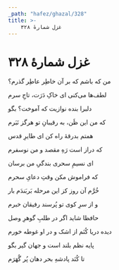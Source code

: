 ```yaml
---
_path: "hafez/ghazal/328"
title: >-
    غزل شمارهٔ ۳۲۸
---
```

# غزل شمارهٔ ۳۲۸

<div class="b" id="bn1"><div class="m1"><p>من که باشم که بر آن خاطِر عاطِر گذرم؟</p></div>
<div class="m2"><p>لطف‌ها می‌کنی ای خاکِ دَرَت، تاجِ سرم</p></div></div>
<div class="b" id="bn2"><div class="m1"><p>دلبرا بنده نوازیت که آموخت؟ بگو</p></div>
<div class="m2"><p>که من این ظَن، به رقیبانِ تو هرگز نَبَرم</p></div></div>
<div class="b" id="bn3"><div class="m1"><p>همتم بدرقهٔ راه کن ای طایرِ قدس</p></div>
<div class="m2"><p>که دراز است رَهِ مقصد و من نوسفرم</p></div></div>
<div class="b" id="bn4"><div class="m1"><p>ای نسیمِ سحری بندگیِ من برسان</p></div>
<div class="m2"><p>که فراموش مکن وقتِ دعایِ سحرم</p></div></div>
<div class="b" id="bn5"><div class="m1"><p>خُرَّم آن روز کز این مرحله بَربَندَم بار</p></div>
<div class="m2"><p>و از سرِ کوی تو پُرسند رفیقان خبرم</p></div></div>
<div class="b" id="bn6"><div class="m1"><p>حافظا شاید اگر در طلبِ گوهرِ وصل</p></div>
<div class="m2"><p>دیده دریا کُنَم از اشک و در او غوطه خورم</p></div></div>
<div class="b" id="bn7"><div class="m1"><p>پایه نظم بلند است و جهان گیر بگو</p></div>
<div class="m2"><p>تا کُنَد پادشهِ بحر دهان پُر گُهَرَم</p></div></div>
